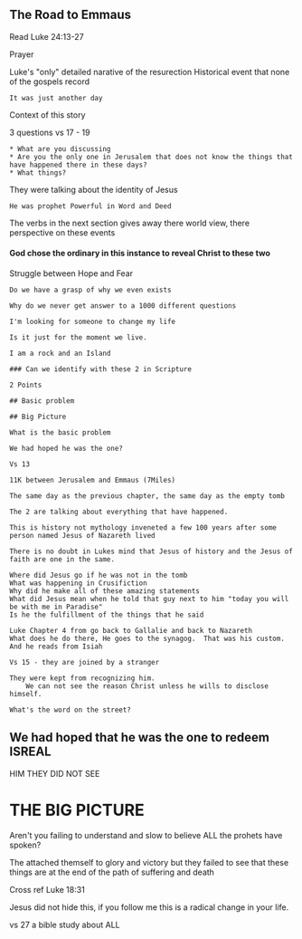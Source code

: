 ## The Road to Emmaus

Read Luke 24:13-27

Prayer 

Luke's "only" detailed narative of the resurection
    Historical event that none of the gospels record

    It was just another day

Context of this story

3 questions vs 17 - 19

    * What are you discussing 
    * Are you the only one in Jerusalem that does not know the things that have happened there in these days?
    * What things?
    
They were talking about the identity of Jesus
    
    He was prophet Powerful in Word and Deed

The verbs in the next section gives away there world view, there perspective on these events

#### God chose the ordinary in this instance to reveal Christ to these two 

Struggle between Hope and Fear

    Do we have a grasp of why we even exists 

    Why do we never get answer to a 1000 different questions 

    I'm looking for someone to change my life

    Is it just for the moment we live.

    I am a rock and an Island

    ### Can we identify with these 2 in Scripture

    2 Points 

    ## Basic problem

    ## Big Picture

    What is the basic problem
    
    We had hoped he was the one?

    Vs 13 

    11K between Jerusalem and Emmaus (7Miles)

    The same day as the previous chapter, the same day as the empty tomb

    The 2 are talking about everything that have happened.

    This is history not mythology inveneted a few 100 years after some person named Jesus of Nazareth lived

    There is no doubt in Lukes mind that Jesus of history and the Jesus of faith are one in the same.

    Where did Jesus go if he was not in the tomb
    What was happening in Crusifiction
    Why did he make all of these amazing statements 
    What did Jesus mean when he told that guy next to him "today you will be with me in Paradise" 
    Is he the fulfillment of the things that he said

    Luke Chapter 4 from go back to Gallalie and back to Nazareth
    What does he do there, He goes to the synagog.  That was his custom.  And he reads from Isiah 

    Vs 15 - they are joined by a stranger 

    They were kept from recognizing him.  
        We can not see the reason Christ unless he wills to disclose himself.  

    What's the word on the street?  

## We had hoped that he was the one to redeem ISREAL 

HIM THEY DID NOT SEE

# THE BIG PICTURE

Aren't you failing to understand and slow to believe ALL the prohets have spoken?

The attached themself to glory and victory but they failed to see that these things are at the end of the path of suffering and death 

Cross ref Luke 18:31

Jesus did not hide this, if you follow me this is a radical change in your life.  

vs 27 a bible study about ALL


